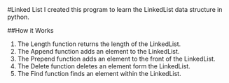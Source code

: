<snippet>
#Linked List
I created this program to learn the LinkedList data structure in python.

##How it Works
1. The Length function returns the length of the LinkedList.
2. The Append function adds an element to the LinkedList.
3. The Prepend function adds an element to the front of the LinkedList.
4. The Delete function deletes an element form the LinkedList.
5. The Find function finds an element within the LinkedList.
</snippet>
